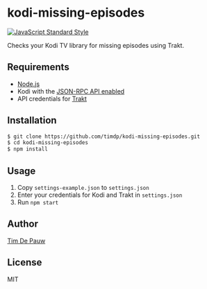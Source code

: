 # kodi-missing-episodes

[![JavaScript Standard Style](https://img.shields.io/badge/code%20style-standard-brightgreen.svg)](https://standardjs.com/)

Checks your Kodi TV library for missing episodes using Trakt.

## Requirements

* [Node.js](https://nodejs.org/)
* Kodi with the [JSON-RPC API enabled](http://kodi.wiki/view/JSON-RPC_API#Enabling_JSON-RPC)
* API credentials for [Trakt](https://trakt.tv/)

## Installation

```bash
$ git clone https://github.com/timdp/kodi-missing-episodes.git
$ cd kodi-missing-episodes
$ npm install
```

## Usage

1. Copy `settings-example.json` to `settings.json`
2. Enter your credentials for Kodi and Trakt in `settings.json`
3. Run `npm start`

## Author

[Tim De Pauw](https://tmdpw.eu/)

## License

MIT
